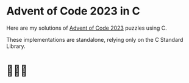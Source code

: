 # Advent of Code 2023 in C
Here are my solutions of [Advent of Code 2023](https://adventofcode.com/) puzzles using C.

These implementations are standalone, relying only on the C Standard Library.

# 🎁🎅🎄
